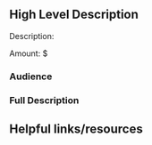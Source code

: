 ## High Level Description

<!--
Please explain what this bounty is for in 1-3 sentences.

Ex. "Build an integration with Shopify that allows businesses to easily add XRP as a payment option next to credit card payment flows."
-->

Description:

<!--
Recommend a total value amount for the bounty, in U.S. Dollars. The exact amount will be determined by the approving committee and may be higher or lower than this recommendation.
-->

Amount: $

### Audience

<!--
Please list a couple bullets describing the target audience of this bounty.

Ex. First time XRPL builders, experienced XRPL builders, industry experts, etc.
-->

### Full Description

<!--
All the details required to complete this task.

Questions you should answer here:
1. What problem is this solving?
2. How will they know if they solved the problem well?
3. What are the requirements for this solution?
-->

## Helpful links/resources

<!--
Is there anything else that would be helpful for someone picking up this bounty to know about/reference?

Ex.
* Are there existing solutions to this problem which would be helpful to learn from?
* Are there open source projects which can be used as a reference?
* Are there particularly relevant documentation pages?
-->

<!--
NOTE FOR AFTER YOU OPEN THE PULL REQUEST

Feel free to comment what you'd like feedback on from other community members or maintainers. Its ok not to have all the answers up front!

Ex. "I'm not sure the exact amount to award, so feedback on how much this would be worth to complete would be appreciated."
-->
